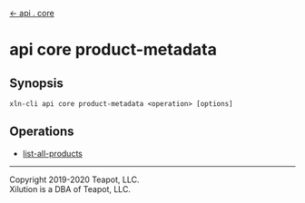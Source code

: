 [<- api . core](../index.md)

# api core product-metadata

## Synopsis

```
xln-cli api core product-metadata <operation> [options]
```

## Operations

- [list-all-products](list-all-products.md)

---

Copyright 2019-2020 Teapot, LLC.  
Xilution is a DBA of Teapot, LLC.
